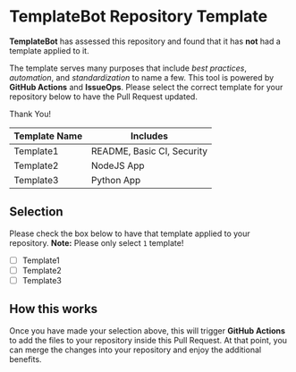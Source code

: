 # TemplateBot Repository Template

**TemplateBot** has assessed this repository and found that it has **not** had a template applied to it.

The template serves many purposes that include *best practices*, *automation*, and *standardization* to name a few.
This tool is powered by **GitHub Actions** and **IssueOps**. Please select the correct template for your repository below to have the Pull Request updated.

Thank You!

| Template Name | Includes                   |
| ------------- | -------------------------- |
| Template1     | README, Basic CI, Security |
| Template2     | NodeJS App                 |
| Template3     | Python App                 |

## Selection

Please check the box below to have that template applied to your repository.
**Note:** Please only select `1` template!

- [ ] Template1
- [ ] Template2
- [ ] Template3

## How this works

Once you have made your selection above, this will trigger **GitHub Actions** to add the files to your repository inside this Pull Request.
At that point, you can merge the changes into your repository and enjoy the additional benefits.
